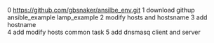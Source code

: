 0 https://github.com/gbsnaker/ansilbe_env.git
1 download githup ansible_example lamp_example 
2 modify hosts and hostsname 
3 add hostname  
4 add  modify hosts common task
5 add dnsmasq client and server

